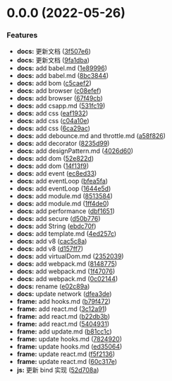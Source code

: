# 0.0.0 (2022-05-26)

### Features

- **docs:** 更新文档 ([3f507e6](https://github.com/air-supply94/zhouhaifei-study-note/commit/3f507e6103c8852dc7dd351963aeb6975646c7da))
- **docs:** 更新文档 ([9fa1dba](https://github.com/air-supply94/zhouhaifei-study-note/commit/9fa1dba5d8d83c853a9da096157a4de08901e0fb))
- **docs:** add babel.md ([1e89996](https://github.com/air-supply94/zhouhaifei-study-note/commit/1e8999628e8896e2e4c446af931018381c609982))
- **docs:** add babel.md ([8bc3844](https://github.com/air-supply94/zhouhaifei-study-note/commit/8bc384485c69efc8fbc1988fcf8f2883958bafac))
- **docs:** add bom ([c5caef2](https://github.com/air-supply94/zhouhaifei-study-note/commit/c5caef21a3be405ad196a156d0f1d8034ce30c24))
- **docs:** add browser ([c08efef](https://github.com/air-supply94/zhouhaifei-study-note/commit/c08efef2d6bec3c83fe65e73924128db22d05d50))
- **docs:** add browser ([67f49cb](https://github.com/air-supply94/zhouhaifei-study-note/commit/67f49cb3976c177956199b6ad89f2cfe9c11f29c))
- **docs:** add csapp.md ([531fc19](https://github.com/air-supply94/zhouhaifei-study-note/commit/531fc19d1a858683bfa8aede7a5b4198f25eec2e))
- **docs:** add css ([eaf1932](https://github.com/air-supply94/zhouhaifei-study-note/commit/eaf1932bc7b26d2010095e7ed029a56aa671207d))
- **docs:** add css ([c04a10e](https://github.com/air-supply94/zhouhaifei-study-note/commit/c04a10e293fa0bc292670cc5cd0891f00b35ee92))
- **docs:** add css ([6ca29ac](https://github.com/air-supply94/zhouhaifei-study-note/commit/6ca29ac093361bed911ab6d86f050e59690bffd3))
- **docs:** add debounce.md and throttle.md ([a58f826](https://github.com/air-supply94/zhouhaifei-study-note/commit/a58f826a382464de9b318a62087b300b1646358f))
- **docs:** add decorator ([8235d99](https://github.com/air-supply94/zhouhaifei-study-note/commit/8235d99cd635250eb29745d6874664335128ccea))
- **docs:** add designPattern.md ([4026d60](https://github.com/air-supply94/zhouhaifei-study-note/commit/4026d60f41cb5b528571f9b81e7140c643ae5d72))
- **docs:** add dom ([52e822d](https://github.com/air-supply94/zhouhaifei-study-note/commit/52e822d518a5723960c472055a1a21254c392333))
- **docs:** add dom ([14f13f9](https://github.com/air-supply94/zhouhaifei-study-note/commit/14f13f95e61187f7738beb74a6d08777064b2805))
- **docs:** add event ([ec8ed33](https://github.com/air-supply94/zhouhaifei-study-note/commit/ec8ed330274719f4e05347fe6f0d7a1a7722bc8e))
- **docs:** add eventLoop ([bfea5fa](https://github.com/air-supply94/zhouhaifei-study-note/commit/bfea5faa3fa895a9af7a51e568c5a4160c2ec2b7))
- **docs:** add eventLoop ([1644e5d](https://github.com/air-supply94/zhouhaifei-study-note/commit/1644e5dcf1978b164d6ae443dbb6da76ceab74d1))
- **docs:** add module.md ([8513584](https://github.com/air-supply94/zhouhaifei-study-note/commit/85135849661657540f3682b8a6c90bbe3777f40d))
- **docs:** add module.md ([1ff4de0](https://github.com/air-supply94/zhouhaifei-study-note/commit/1ff4de0d24262011910af9aa4b53d640a65a1a2d))
- **docs:** add performance ([dbf1651](https://github.com/air-supply94/zhouhaifei-study-note/commit/dbf165141bbfb6e2743d22c9d3ae5c55da96e34a))
- **docs:** add secure ([d50b776](https://github.com/air-supply94/zhouhaifei-study-note/commit/d50b7763791cb9221bbba40d092d1eabded8d5dd))
- **docs:** add String ([ebdc70f](https://github.com/air-supply94/zhouhaifei-study-note/commit/ebdc70f8d6c741d67386aa4e60a33777a4b8eb06))
- **docs:** add template.md ([4ed257c](https://github.com/air-supply94/zhouhaifei-study-note/commit/4ed257c711d8a4d52e210f86a05aea9635fab363))
- **docs:** add v8 ([cac5c8a](https://github.com/air-supply94/zhouhaifei-study-note/commit/cac5c8a10707e54a1897107652f001a2be06b221))
- **docs:** add v8 ([d157ff7](https://github.com/air-supply94/zhouhaifei-study-note/commit/d157ff75035e9cc031978b5ba541168835edf748))
- **docs:** add virtualDom.md ([2352039](https://github.com/air-supply94/zhouhaifei-study-note/commit/23520399f6a08377229d921a687f25717476166f))
- **docs:** add webpack.md ([8148775](https://github.com/air-supply94/zhouhaifei-study-note/commit/814877565024c5b581d1957020f25779041b9cb6))
- **docs:** add webpack.md ([1f47076](https://github.com/air-supply94/zhouhaifei-study-note/commit/1f470762ff2ff555d8e619681de54cb3efc5e3c6))
- **docs:** add webpack.md ([0c02144](https://github.com/air-supply94/zhouhaifei-study-note/commit/0c02144695b4e047038c62c6ef13f401f5e3ecdf))
- **docs:** rename ([e02c89a](https://github.com/air-supply94/zhouhaifei-study-note/commit/e02c89ab5bc736fead8a049764affe13124e827f))
- **docs:** update network ([dfea3de](https://github.com/air-supply94/zhouhaifei-study-note/commit/dfea3de23a60d76158091d18c7c213534bda69d4))
- **frame:** add hooks.md ([b79f472](https://github.com/air-supply94/zhouhaifei-study-note/commit/b79f4722dabb871f5358891987d9f0959b0a3d50))
- **frame:** add react.md ([3c12a91](https://github.com/air-supply94/zhouhaifei-study-note/commit/3c12a91edb19d6e373350dc18ff7fcd62ce03689))
- **frame:** add react.md ([b22db3b](https://github.com/air-supply94/zhouhaifei-study-note/commit/b22db3b0214ad54f81354b84caf097558f1ad641))
- **frame:** add react.md ([5404931](https://github.com/air-supply94/zhouhaifei-study-note/commit/5404931079bde04a470a89cda7ab5f930f27570f))
- **frame:** add update.md ([b81cc1c](https://github.com/air-supply94/zhouhaifei-study-note/commit/b81cc1c9c698e68bc8a8882a961c8ecd5685f922))
- **frame:** update hooks.md ([7824920](https://github.com/air-supply94/zhouhaifei-study-note/commit/7824920e97c4b75457d15fd230cf6b63e10a2314))
- **frame:** update hooks.md ([ed35064](https://github.com/air-supply94/zhouhaifei-study-note/commit/ed350645dbc4cf37b105b5b191fb83834e234ed8))
- **frame:** update react.md ([f5f2136](https://github.com/air-supply94/zhouhaifei-study-note/commit/f5f21368e963622b3b7c970bd344a2a8e28f851c))
- **frame:** update react.md ([60c317e](https://github.com/air-supply94/zhouhaifei-study-note/commit/60c317eab22d28461caabbc8e1134af2c5b58b18))
- **js:** 更新 bind 实现 ([52d708a](https://github.com/air-supply94/zhouhaifei-study-note/commit/52d708a727612ed412e1b1e3372d28039d49944d))
